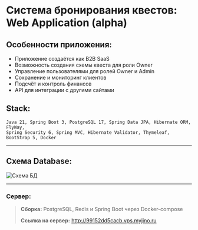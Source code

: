 # Система бронирования квестов: Web Application (alpha)

## Особенности приложения:
+ Приложение создаётся как B2B SaaS 
+ Возможность создания схемы квеста для роли Owner
+ Управление пользователями для ролей Owner и Admin
+ Сохранение и мониторинг клиентов
+ Подсчёт и контроль финансов
+ API для интеграции с другими сайтами

## Stack:
```
Java 21, Spring Boot 3, PostgreSQL 17, Spring Data JPA, Hibernate ORM, FlyWay,
Spring Security 6, Spring MVC, Hibernate Validator, Thymeleaf, BootStrap 5, Docker
```
***

## Схема Database:

![Схема БД](projectinfo/database-diagram.png)
***

### Сервер:
>__Сборка:__
PostgreSQL, Redis и Spring Boot через Docker-compose
> 
>__Ссылка на сервер:__ 
> <a href="http://99152dd5cacb.vps.myjino.ru" target="_blank">http://99152dd5cacb.vps.myjino.ru</a>